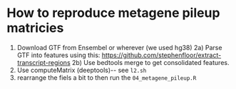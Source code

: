 # How to reproduce metagene pileup matricies

1) Download GTF from Ensembel or wherever (we used hg38)
2a) Parse GTF into features using this: https://github.com/stephenfloor/extract-transcript-regions
2b) Use bedtools merge to get consolidated features. 
3) Use computeMatrix (deeptools)-- see `l2.sh`
4) rearrange the fiels a bit to then run the `04_metagene_pileup.R`

